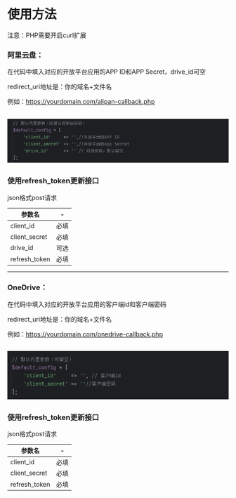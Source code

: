# **使用方法**

注意：PHP需要开启curl扩展

### **阿里云盘：**
在代码中填入对应的开放平台应用的APP ID和APP Secret，drive_id可空

redirect_uri地址是：你的域名+文件名

例如：https://yourdomain.com/alipan-callback.php

![image](/img/alipan.png)
---
### 使用refresh_token更新接口
json格式post请求

| 参数名| -|
|--------|--------|
| client_id| 必填|
| client_secret|  必填|
| drive_id| 可选|
| refresh_token| 必填|
---
### **OneDrive：**
在代码中填入对应的开放平台应用的客户端id和客户端密码

redirect_uri地址是：你的域名+文件名

例如：https://yourdomain.com/onedrive-callback.php

![image](/img/onedrive.png)
---
### 使用refresh_token更新接口
json格式post请求

| 参数名| -|
|--------|--------|
| client_id| 必填|
| client_secret|  必填|
| refresh_token| 必填|
